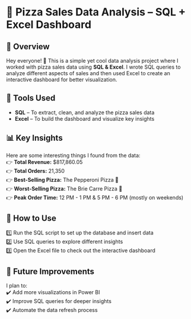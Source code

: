 # 🍕 Pizza Sales Data Analysis – SQL + Excel Dashboard  

## 📌 Overview  
Hey everyone! 👋 This is a simple yet cool data analysis project where I worked with pizza sales data using **SQL & Excel**. I wrote SQL queries to analyze different aspects of sales and then used Excel to create an interactive dashboard for better visualization.  

## 🔧 Tools Used  
- **SQL** – To extract, clean, and analyze the pizza sales data  
- **Excel** – To build the dashboard and visualize key insights  

## 📊 Key Insights  
Here are some interesting things I found from the data:  
👉 **Total Revenue:** $817,860.05  
👉 **Total Orders:** 21,350  
👉 **Best-Selling Pizza:** The Pepperoni Pizza 🍕  
👉 **Worst-Selling Pizza:** The Brie Carre Pizza 😬  
👉 **Peak Order Time:** 12 PM - 1 PM & 5 PM - 6 PM (mostly on weekends)  

## 🚀 How to Use  
1️⃣ Run the SQL script to set up the database and insert data  
2️⃣ Use SQL queries to explore different insights  
3️⃣ Open the Excel file to check out the interactive dashboard  

## 🔮 Future Improvements  
I plan to:  
✔️ Add more visualizations in Power BI  
✔️ Improve SQL queries for deeper insights  
✔️ Automate the data refresh process  


